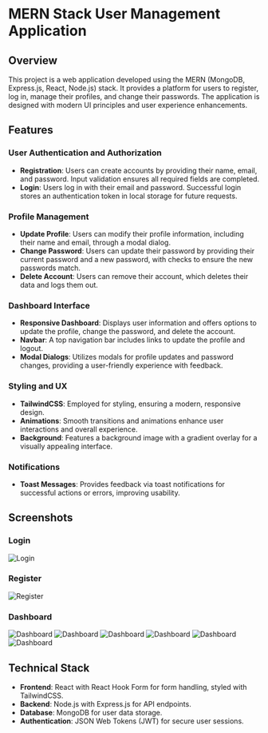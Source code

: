 # MERN Stack User Management Application

## Overview
This project is a web application developed using the MERN (MongoDB, Express.js, React, Node.js) stack. It provides a platform for users to register, log in, manage their profiles, and change their passwords. The application is designed with modern UI principles and user experience enhancements.

## Features

### User Authentication and Authorization
- **Registration**: Users can create accounts by providing their name, email, and password. Input validation ensures all required fields are completed.
- **Login**: Users log in with their email and password. Successful login stores an authentication token in local storage for future requests.

### Profile Management
- **Update Profile**: Users can modify their profile information, including their name and email, through a modal dialog.
- **Change Password**: Users can update their password by providing their current password and a new password, with checks to ensure the new passwords match.
- **Delete Account**: Users can remove their account, which deletes their data and logs them out.

### Dashboard Interface
- **Responsive Dashboard**: Displays user information and offers options to update the profile, change the password, and delete the account.
- **Navbar**: A top navigation bar includes links to update the profile and logout.
- **Modal Dialogs**: Utilizes modals for profile updates and password changes, providing a user-friendly experience with feedback.

### Styling and UX
- **TailwindCSS**: Employed for styling, ensuring a modern, responsive design.
- **Animations**: Smooth transitions and animations enhance user interactions and overall experience.
- **Background**: Features a background image with a gradient overlay for a visually appealing interface.

### Notifications
- **Toast Messages**: Provides feedback via toast notifications for successful actions or errors, improving usability.

## Screenshots

### Login
![Login](https://github.com/user-attachments/assets/235c43fe-f957-4b92-82b6-2291c253c71f)

### Register
![Register](https://github.com/user-attachments/assets/e7013677-29bc-4447-92c9-ffe234eb5b96)

### Dashboard
![Dashboard](https://github.com/user-attachments/assets/c582cb15-3510-4433-b489-75c1554119c4)
![Dashboard](https://github.com/user-attachments/assets/e4462c33-e0be-44aa-bc34-0a02cf229b9d)
![Dashboard](https://github.com/user-attachments/assets/06a17938-7ec8-4210-9ee5-2a8920544e65)
![Dashboard](https://github.com/user-attachments/assets/3dc74dd4-c1c5-49ab-818c-b0f336becab8)
![Dashboard](https://github.com/user-attachments/assets/c547e5e3-7b88-42ff-999e-2f11db9802b9)
![Dashboard](https://github.com/user-attachments/assets/3f32eec9-5ed6-4e7a-93d2-3214b342c46a)

## Technical Stack
- **Frontend**: React with React Hook Form for form handling, styled with TailwindCSS.
- **Backend**: Node.js with Express.js for API endpoints.
- **Database**: MongoDB for user data storage.
- **Authentication**: JSON Web Tokens (JWT) for secure user sessions.


